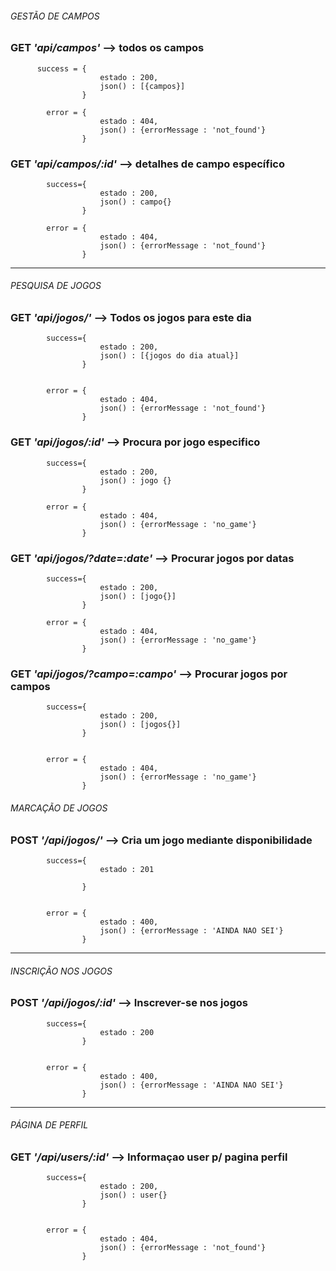 ###### GESTÃO DE CAMPOS

  
### GET *'api/campos'* --> todos os campos

          success = {
                        estado : 200,
                        json() : [{campos}]
                    }

            error = {
                        estado : 404,
                        json() : {errorMessage : 'not_found'}
                    }


### GET *'api/campos/:id'* --> detalhes de campo específico

            success={
                        estado : 200,
                        json() : campo{}
                    }

            error = {
                        estado : 404,
                        json() : {errorMessage : 'not_found'}
                    }


---

###### PESQUISA DE JOGOS


### GET *'api/jogos/'* --> Todos os jogos para este dia


            success={
                        estado : 200,
                        json() : [{jogos do dia atual}]
                    }


            error = {
                        estado : 404,
                        json() : {errorMessage : 'not_found'}
                    }


### GET *'api/jogos/:id'* --> Procura por jogo especifico


            success={
                        estado : 200,
                        json() : jogo {}
                    }

            error = {
                        estado : 404,
                        json() : {errorMessage : 'no_game'}
                    }

### GET *'api/jogos/?date=:date'* --> Procurar jogos por datas

            success={
                        estado : 200,
                        json() : [jogo{}]
                    }

            error = {
                        estado : 404,
                        json() : {errorMessage : 'no_game'}
                    }


### GET *'api/jogos/?campo=:campo'* --> Procurar jogos por campos

            success={
                        estado : 200,
                        json() : [jogos{}]
                    }


            error = {
                        estado : 404,
                        json() : {errorMessage : 'no_game'}
                    }




###### MARCAÇÃO DE JOGOS #########

### POST *'/api/jogos/'* -->  Cria um jogo mediante disponibilidade

            success={
                        estado : 201
                        
                    }


            error = {
                        estado : 400,
                        json() : {errorMessage : 'AINDA NAO SEI'}
                    }


---

###### INSCRIÇÃO NOS JOGOS

### POST *'/api/jogos/:id'* --> Inscrever-se nos jogos

            success={
                        estado : 200
                    }


            error = {
                        estado : 400,
                        json() : {errorMessage : 'AINDA NAO SEI'}
                    }                

---

###### PÁGINA DE PERFIL #####

### GET *'/api/users/:id'* --> Informaçao user p/ pagina perfil

            success={
                        estado : 200,
                        json() : user{}
                    }


            error = {
                        estado : 404,
                        json() : {errorMessage : 'not_found'}
                    }     